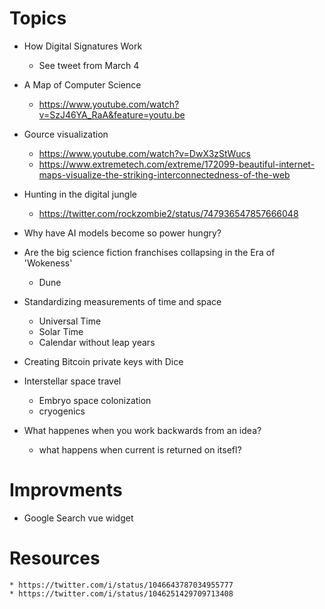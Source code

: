 # Topics

* How Digital Signatures Work
    - See tweet from March 4
* A Map of Computer Science
    - https://www.youtube.com/watch?v=SzJ46YA_RaA&feature=youtu.be
* Gource visualization
    - https://www.youtube.com/watch?v=DwX3zStWucs
    - https://www.extremetech.com/extreme/172099-beautiful-internet-maps-visualize-the-striking-interconnectedness-of-the-web
* Hunting in the digital jungle
    - https://twitter.com/rockzombie2/status/747936547857666048
* Why have AI models become so power hungry?
* Are the big science fiction franchises collapsing in the Era of 'Wokeness'
    - Dune
* Standardizing measurements of time and space
    - Universal Time
    - Solar Time
    - Calendar without leap years

* Creating Bitcoin private keys with Dice

* Interstellar space travel
    - Embryo space colonization
    - cryogenics

* What happenes when you work backwards from an idea?
    - what happens when current is returned on itsefl?

# Improvments

* Google Search vue widget


# Resources
    * https://twitter.com/i/status/1046643787034955777
    * https://twitter.com/i/status/1046251429709713408
